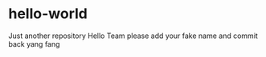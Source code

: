 # hello-world
Just another repository
Hello Team please add your fake name and commit back
yang fang
